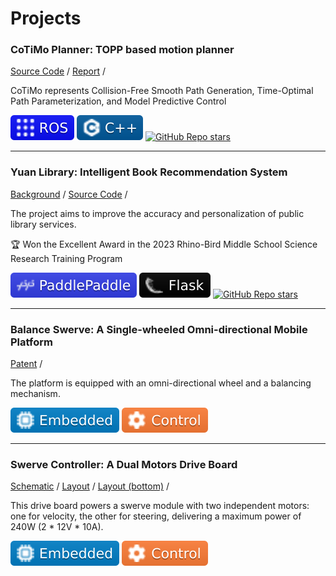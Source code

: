 # Projects

### CoTiMo Planner: TOPP based motion planner

<RightImg src="/public/about/projects/2024-cotimo.gif" width=30% />

[Source Code](https://github.com/zhangzrJerry/CoTiMo/) /
[Report](/posts/2024/cotimo-planner) /

CoTiMo represents Collision-Free Smooth Path Generation, Time-Optimal Path Parameterization, and Model Predictive Control

<Badges>
  <img src="/public/tags/ros.svg">
  <img src="/public/tags/cpp.svg">
  <a href="https://github.com/ZhangzrJerry/CoTiMo"><img alt="GitHub Repo stars" src="https://img.shields.io/github/stars/zhangzrjerry/cotimo"></a>
</Badges>

---

### Yuan Library: Intelligent Book Recommendation System

<RightImg src="/public/about/projects/2023-rb.png" width=30% />

[Background](https://cloud.tencent.com/developer/article/2258040) /
[Source Code](https://github.com/ZhangzrJerry/RhinoBird) /

The project aims to improve the accuracy and personalization of public library services.

:trophy: Won the Excellent Award in the 2023 Rhino-Bird Middle School Science Research Training Program

<Badges>
  <img src="/public/tags/paddlepaddle.svg">
  <img src="/public/tags/flask.svg">
  <a href="https://github.com/ZhangzrJerry/RhinoBird"><img alt="GitHub Repo stars" src="https://img.shields.io/github/stars/zhangzrjerry/rhinobird"></a>
</Badges>

---

<RightImg src="/public/about/projects/2022-bs.gif" width=20% />

### Balance Swerve: A Single-wheeled Omni-directional Mobile Platform

[Patent](https://patents.google.com/patent/CN115107901A) /

The platform is equipped with an omni-directional wheel and a balancing mechanism.

<Badges>
  <img src="/public/tags/embedded.svg">
  <img src="/public/tags/control.svg">
</Badges>

---

### Swerve Controller: A Dual Motors Drive Board

<RightImg src="/public/about/projects/2022-sc.png" width=30% />

[Schematic](/public/about/projects/2022-sc-schematic.png) /
[Layout](/public/about/projects/2022-sc-top.png) /
[Layout (bottom)](/public/about/projects/2022-sc-bottom.png) /

This drive board powers a swerve module with two independent motors: one for velocity, the other for steering, delivering a maximum power of 240W (2 \* 12V \* 10A).

<Badges>
  <img src="/public/tags/embedded.svg">
  <img src="/public/tags/control.svg">
</Badges>
